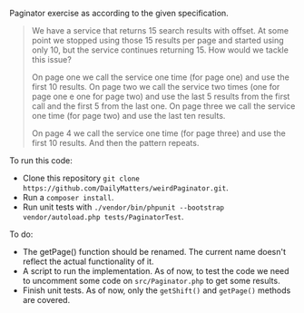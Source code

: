 Paginator exercise as according to the given specification.

>We have a service that returns 15 search results with offset. At some point we stopped using those 15 results per page and started using only 10, but the service continues returning 15. How would we tackle this issue?
>
>On page one we call the service one time (for page one) and use the first 10 results.
>On page two we call the service two times (one for page one e one for page two) and use the last 5 results from the first call and the first 5 from the last one.
>On page three we call the service one time (for page two) and use the last ten results.
>
>On page 4 we call the service one time (for page three) and use the first 10 results.
>And then the pattern repeats.

To run this code:

- Clone this repository `git clone https://github.com/DailyMatters/weirdPaginator.git`.
- Run a `composer install`.
- Run unit tests with `./vendor/bin/phpunit --bootstrap vendor/autoload.php tests/PaginatorTest`.

To do:
- The getPage() function should be renamed. The current name doesn't reflect the actual functionality of it.
- A script to run the implementation. As of now, to test the code we need to uncomment some code on `src/Paginator.php` to get some results.
- Finish unit tests. As of now, only the `getShift()` and `getPage()` methods are covered.
